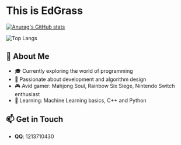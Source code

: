 # This is EdGrass

[![Anurag's GitHub stats](https://github-readme-stats.vercel.app/api?username=EdGrass&theme=calm)](https://github.com/anuraghazra/github-readme-stats)

![Top Langs](https://github-readme-stats.vercel.app/api/top-langs/?username=EdGrass&layout=compact&theme=calm)

## 👋 About Me

- 🎓 Currently exploring the world of programming
- 🧩 Passionate about development and algorithm design
- 🎮 Avid gamer: Mahjong Soul, Rainbow Six Siege, Nintendo Switch enthusiast
- 🌱 Learning: Machine Learning basics, C++ and Python

## 📫 Get in Touch

- **QQ**: 1213710430


